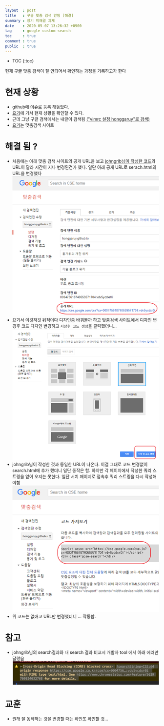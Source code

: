 ```yaml
---
layout  : post
title   : 구글 맞춤 검색 안됨 [해결] 
summary : 장기 미해결 과제 
date    : 2020-05-07 13:26:32 +0900
tag     : google custom search 
toc     : true
comment : true
public  : true
---
```

* TOC
{:toc}

현재 구글 맞춤 검색이 잘 안되어서 확인하는 과정을 기록하고자 한다

# 현재 상황

* github에 [이슈](https://github.com/honggaruy/honggaruy.github.io/issues/1)로 등록 해놓았다.
* [요기](https://search.google.com/search-console?hl=ko&utm_source=wmx&utm_medium=deprecation-pane&utm_content=home&resource_id=https://honggaruy.github.io/)에 가서 현재 상황을 확인할 수 있다. 
* 근데 그냥 구글 검색에서는 내글이 검색됨 [("vimrc 설정 honggaruy"로 검색)](https://www.google.com/search?q=vimrc+%EC%84%A4%EC%A0%95+honggaruy&oq=vimrc&aqs=chrome.0.69i59l2j69i57j69i60l5.3262j0j1&sourceid=chrome&ie=UTF-8)
* [요기](https://cse.google.com/cse/all)는 맞춤검색 사이트

# 해결 됨 ?

* 처음에는 아래 맞춤 검색 사이트의 공개 URL을 보고 [johngrib님이 작성한 코드](https://github.com/johngrib/johngrib.github.io/blob/master/search.html)와 URL이 달라 시간이 지나 변경된건가 했다. 일단 아래 공개 URL로 serach.html의 URL을 변경했다
  ![공개 URL](/post-img/2020/cse-blog-01.png)
* 요기서 이것저것 뒤적이다 디자인좀 바꿔볼까 하고 맞춤검색 사이트에서 디자인 변경후 코드 다자인 변경하고 `저장후 코드 생성`을 클릭했더니...
  ![저장후 코드 생성](/post-img/2020/cse-blog-02.png)
* johngrib님이 작성한 것과 동일한 URL이 나온다. 이걸 그대로 코드 변경없이 search.html에 추가 했더니 일단 동작은 함.
  하지만 각 페이지에서 작성한 쿼리 스트링을 얻어 오지는 못한다. 일단 서치 페이지로 접속후 쿼리 스트링을 다시 작성해야함
  ![코드 가져오기](/post-img/2020/cse-blog-03.png)
* 위 코드는 없애고 URL만 변경했더니 ... 작동함.

# 참고

* johngrib님의 search결과와 내 search 결과 비교시 개발자 tool 에서 아래 에러만 달랐음
  ![CORB 에러](/post-img/2020/cse-blog-04.png)

# 교훈

* 원래 잘 동작하는 것을 변경할 때는 확인또 확인할 것...

